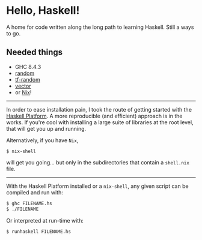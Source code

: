 # Hello, Haskell!

A home for code written along the long path to learning Haskell. Still a ways to go.

Needed things
---
  * GHC 8.4.3
  * [random](http://hackage.haskell.org/package/random-1.1/docs/System-Random.html)
  * [tf-random](http://hackage.haskell.org/package/tf-random-0.5/docs/System-Random-TF.html)
  * [vector](http://hackage.haskell.org/package/vector-0.12.0.1/docs/Data-Vector.html)
  * or [Nix](https://nixos.org/nix/)!
---
In order to ease installation pain, I took the route of getting started with the [Haskell Platform](https://www.haskell.org/platform/). A more reproducible (and efficient) approach is in the works. If you're cool with installing a large suite of libraries at the root level, that will get you up and running.

Alternatively, if you have `Nix`,
```
$ nix-shell
```
will get you going... but only in the subdirectories that contain a `shell.nix` file.

---
With the Haskell Platform installed or a `nix-shell`, any given script can be compiled and run with:
```bash
$ ghc FILENAME.hs
$ ./FILENAME
```
Or interpreted at run-time with:
```bash
$ runhaskell FILENAME.hs
```
